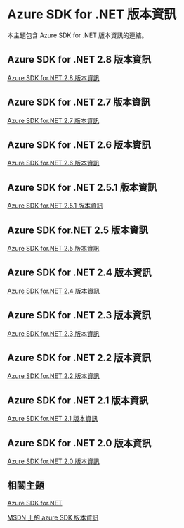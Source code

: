 <properties 
    pageTitle="Azure SDK for .NET 版本資訊" 
    description="Azure SDK for .NET 版本資訊" 
    services="app-service/web" 
    documentationCenter="" 
    authors="Juliako" 
    manager="dwrede" 
    editor=""/>

<tags 
    ms.service="media-services" 
    ms.workload="media" 
    ms.tgt_pltfrm="na" 
    ms.devlang="na" 
    ms.topic="article" 
    ms.date="11/18/2015" 
    ms.author="juliako"/>




# Azure SDK for .NET 版本資訊

本主題包含 Azure SDK for .NET 版本資訊的連結。


## Azure SDK for .NET 2.8 版本資訊

[Azure SDK for.NET 2.8 版本資訊](azure-sdk-dotnet-release-notes-2_8.md)

## Azure SDK for .NET 2.7 版本資訊

[Azure SDK for.NET 2.7 版本資訊](azure-sdk-dotnet-release-notes-2_7.md)

## Azure SDK for .NET 2.6 版本資訊

[Azure SDK for.NET 2.6 版本資訊](azure-sdk-dotnet-release-notes-2_6.md)

## Azure SDK for .NET 2.5.1 版本資訊

[Azure SDK for.NET 2.5.1 版本資訊](../app-service/app-service-release-notes.md)

## Azure SDK for.NET 2.5 版本資訊

[Azure SDK for.NET 2.5 版本資訊](https://msdn.microsoft.com/library/azure/dn873976.aspx)

## Azure SDK for .NET 2.4 版本資訊

[Azure SDK for.NET 2.4 版本資訊](https://msdn.microsoft.com/library/azure/dn794167.aspx)

## Azure SDK for .NET 2.3 版本資訊

[Azure SDK for.NET 2.3 版本資訊](https://msdn.microsoft.com/library/azure/dn655054.aspx)

## Azure SDK for .NET 2.2 版本資訊

[Azure SDK for.NET 2.2 版本資訊](https://msdn.microsoft.com/library/azure/dn459835.aspx)

## Azure SDK for .NET 2.1 版本資訊

[Azure SDK for.NET 2.1 版本資訊](https://msdn.microsoft.com/library/azure/dn407359.aspx)

## Azure SDK for .NET 2.0 版本資訊

[Azure SDK for.NET 2.0 版本資訊](https://msdn.microsoft.com/library/azure/dn169556.aspx)

## 相關主題

[Azure SDK for.NET](http://azure.microsoft.com/downloads/archive-net-downloads/)

[MSDN 上的 azure SDK 版本資訊](https://msdn.microsoft.com/library/azure/dn627519.aspx)





